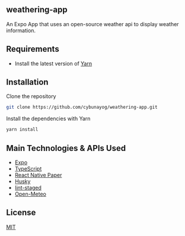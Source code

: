 ## weathering-app

An Expo App that uses an open-source weather api to display
weather information.

## Requirements

- Install the latest version of
  [Yarn](https://classic.yarnpkg.com/lang/en/docs/install)

## Installation

Clone the repository

```bash
git clone https://github.com/cybunayog/weathering-app.git
```

Install the dependencies with Yarn

```bash
yarn install
```

## Main Technologies & APIs Used

- [Expo](https://expo.dev/)
- [TypeScript](https://www.typescriptlang.org/)
- [React Native Paper](https://callstack.github.io/react-native-paper/)
- [Husky](https://typicode.github.io/husky/)
- [lint-staged](https://github.com/okonet/lint-staged)
- [Open-Meteo](https://open-meteo.com/)

## License

[MIT](https://choosealicense.com/licenses/mit/)
